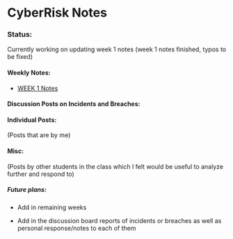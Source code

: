 # CyberRisk Notes


### Status: 
Currently working on updating week 1 notes (week 1 notes finished, typos to be fixed)

#### Weekly Notes:
* [WEEK 1 Notes](https://github.com/Etam4225/CyberRisk-Notes/blob/main/Weekly%20Notes/Week%201%20-%20Intro.md)


#### Discussion Posts on Incidents and Breaches:

#### Individual Posts: 
(Posts that are by me)



#### Misc: 
(Posts by other students in the class which I felt would be useful to analyze further and respond to)


##### Future plans:
* Add in remaining weeks 

* Add in the discussion board reports of incidents or breaches as well as personal response/notes to each of them
